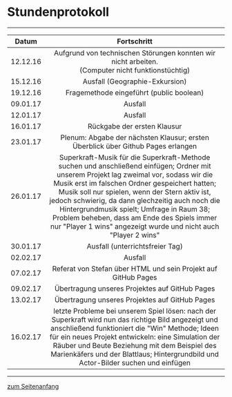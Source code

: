 <h1 style="color:Navy;"><a id="Übe">Stundenprotokoll</a></h1>

<hr>

<table>
<thead>
<tr>
<th>Datum</th>
<th align="center">Fortschritt</th>
</tr>
</thead>
<tbody>
<tr>
<td>12.12.16</td>
<td align="center">Aufgrund von technischen Störungen konnten wir nicht arbeiten.<br>(Computer nicht funktionstüchtig)</td>
</tr>
<tr>
<td>15.12.16</td>
<td align="center">Ausfall (Geographie-Exkursion)</td>
</tr>
<tr>
<td>19.12.16</td>
<td align="center">Fragemethode eingeführt (public boolean)</td>
</tr>
<tr>
<td>09.01.17</td>
<td align="center">Ausfall</td>
</tr>
<tr>
<td>12.01.17</td>
<td align="center">Ausfall</td>
</tr>
<tr>
<td>16.01.17</td>
<td align="center">Rückgabe der ersten Klausur</td>
</tr>
<tr>
<td>23.01.17</td>
<td align="center">Plenum: Abgabe der nächsten Klausur; ersten Überblick über Github Pages erlangen</td>
</tr>
<tr>
<td>26.01.17</td>
<td align="center">Superkraft-Musik für die Superkraft-Methode suchen und anschließend einfügen; Ordner mit unserem Projekt lag zweimal vor, sodass wir die Musik erst im falschen Ordner gespeichert hatten; Musik soll nur spielen, wenn der Stern aktiv ist, jedoch schwierig, da dann glechzeitig auch noch die Hintergrundmusik spielt; Umfrage in Raum 38; Problem beheben, dass am Ende des Spiels immer nur "Player 1 wins" angezeigt wurde und nicht auch "Player 2 wins"</td>
</tr>
<tr>
<td>30.01.17</td>
<td align="center">Ausfall (unterrichtsfreier Tag)</td>
</tr>
<tr>
<td>02.02.17</td>
<td align="center">Ausfall</td>
</tr>
<tr>
<td>07.02.17</td>
<td align="center">Referat von Stefan über HTML und sein Projekt auf GitHub Pages</td>
</tr>
<tr>
<td>09.02.17</td>
<td align="center">Übertragung unseres Projektes auf GitHub Pages</td>
</tr>
<tr>
<td>13.02.17</td>
<td align="center">Übertragung unseres Projektes auf GitHub Pages</td>
</tr>
<tr>
<td>16.02.17</td>
<td align="center">letzte Probleme bei unserem Spiel lösen: nach der Superkraft wird nun das richtige Bild angezeigt und anschließend funktioniert die "Win" Methode; Ideen für ein neues Projekt entwickeln: eine Simulation der Räuber und Beute Beziehung mit dem Beispiel des Marienkäfers und der Blattlaus; Hintergrundbild und Actor-Bilder suchen und einfügen</td>
</tr>
</tbody>
</table>

<hr>

<p style="color:CadetBlue;"><a href="#Übe">zum Seitenanfang</a></p>
